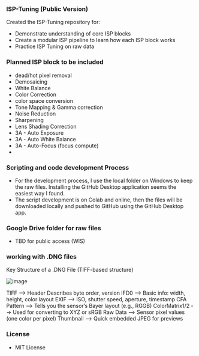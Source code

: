 ### ISP-Tuning (Public Version) 

Created the ISP-Tuning repository for:
- Demonstrate understanding of core ISP blocks
- Create a modular ISP pipeline to learn how each ISP block works
- Practice ISP Tuning on raw data 

### Planned ISP block to be included

- dead/hot pixel removal
- Demosaicing
- White Balance
- Color Correction
- color space conversion
- Tone Mapping & Gamma correction
- Noise Reduction
- Sharpening
- Lens Shading Correction
- 3A - Auto Exposure 
- 3A - Auto White Balance
- 3A - Auto-Focus (focus compute)
- 
### Scripting and code development Process
- For the development process, I use the local folder on Windows to keep the raw files. Installing the GitHub Desktop application seems the easiest way I found.
- The script development is on Colab and online, then the files will be downloaded locally and pushed to GitHub using the GitHub Desktop app.

### Google Drive folder for raw files
- TBD for public access (WIS)

### working with .DNG files
Key Structure of a .DNG File (TIFF-based structure)

![image](https://github.com/user-attachments/assets/91fe5b74-1350-41f6-a3ad-6540325df52d)


TIFF --> Header	Describes byte order, version
IFD0 --> Basic info: width, height, color layout
EXIF --> ISO, shutter speed, aperture, timestamp
CFA Pattern --> 	Tells you the sensor’s Bayer layout (e.g., RGGB)
ColorMatrix1/2 -->	Used for converting to XYZ or sRGB
Raw Data --> Sensor pixel values (one color per pixel)
Thumbnail -->	Quick embedded JPEG for previews
  
### License
- MIT License
